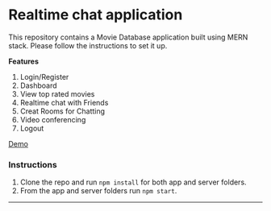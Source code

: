 # Realtime chat application

This repository contains a Movie Database application built using MERN stack. Please follow the instructions to set it up.

**Features**

1.  Login/Register
2.  Dashboard
3.  View top rated movies
4.  Realtime chat with Friends
5.  Creat Rooms for Chatting
6.  Video conferencing
7.  Logout

[Demo](https://dark-client.onrender.com/)

### Instructions

1.  Clone the repo and run `npm install` for both app and server folders.
2.  From the app and server folders run `npm start`.

---
